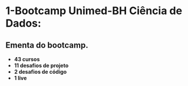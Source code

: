 # 1-Bootcamp Unimed-BH Ciência de Dados:

## Ementa do bootcamp.

* **43 cursos**
* **11 desafios de projeto** 
* **2 desafios de código**
* **1 live**

